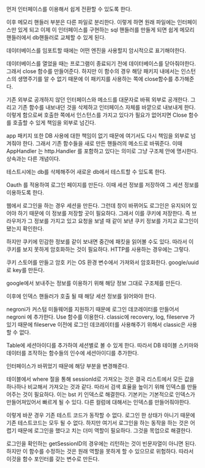 먼저 인터페이스를 이용해서 쉽게 전환할 수 있도록 한다. 

이후 메모리 핸들러 부분은 다른 파일로 분리한다. 이렇게 하면 원래 파일에는 인터페이스만 있게 되고 이제 이 인터페이스를 구현하는 sql 핸들러를 만들게 되면 쉽게 메모리핸들러에서 db핸들러로 교체할 수 있게 된다. 

데이터베이스를 임포트할 때에는 어떤 엔진을 사용할지 암시적으로 표기해야한다. 

데이터베이스를 열었을 때는 프로그램이 종료되기 전에 데이터베이스를 닫아줘야한다. 그래서 close 함수를 만들어준다. 하지만 이 함수의 경우 해당 패키지 내에서는 인스턴스의 생명주기를 알 수 없기 때문에 이 패키지를 사용하는 쪽에 close함수를 추가해준다. 

기존 외부로 공개하지 않던 인터페이스와 메소드를 대문자로 바꿔 외부로 공개한다. 그리고 기존 함수를 내보내던 것을 삭제하고 인터페이스 자체를 바깥으로 내보내게 한다. 이렇게 함으로써 호출한 쪽에서 인스턴스를 가지고 있다가 필요가 없어지면 Close 함수를 호출할 수 있게 책임을 외부로 넘긴다. 

app 패키지 또한 DB 사용에 대한 책임이 없기 때문에 여기서도 다시 책임을 외부로 넘겨줘야 한다. 그래서 기존 함수들을 새로 만든 핸들러의 메소드로 바꿔준다. 이때 AppHandler 는 http.Handler 를 포함하고 있다는 의미로 그냥 구조체 안에 명시한다. 상속과는 다른 개념이다. 

테스트시에는 db를 삭제해주어 새로운 db에서 테스트할 수 있도록 한다. 

Oauth 를 적용하여 로그인 페이지를 만든다. 이때 세션 정보를 저장하여 그 세션 정보를 이용하도록 한다. 

웹에서 로그인을 하는 경우 세션을 만든다. 그런데 창이 바뀌어도 로그인은 유지되어 있어야 하기 때문에 이 정보를 저장할 곳이 필요하다. 그래서 이를 쿠키에 저장한다. 즉 브라우저가 그 정보를 가지고 있고 요청을 보낼 때 같이 보낸 쿠키 정보를 가지고 로그인이 됐는지 확인한다. 

하지만 쿠키에 민감한 정보를 같이 보내면 중간에 패킷을 읽어볼 수도 있다. 따라서 이 쿠키를 보지 못하게 암호화하는 것이  필요하다. HTTP를 사용하는 경우에는 그렇다.

쿠키 스토어를 만들고 암호 키는 OS 환경 변수에서 가져와서 암호화한다. google/uuid 로 key를 만든다.  

google에서 보내주는 정보를 이용하기 위해 해당 정보 그대로 구조체를 만든다. 

이후에 인덱스 핸들러가 호출 될 때 해당 세션 정보를 읽어와야 한다.

negroni가 커스텀 미들웨어를 지원하기 때문에 로그인 데코레이터를 만들어서 negroni 에 추가한다. Use 함수를 이용한다.
classic에 recovery, log, fileserve 가 있기 때문에 fileserve 이전에 로그인 데코레이터를 사용해주기 위해서 classic은 사용할 수 없다.

Table에 세션아이디를 추가하여 세션별로 볼 수 있게 한다. 따라서 DB 테이블 스키마와 데이터를 조작하는 함수들의 인수에 세션아이디를 추가한다.

인터페이스가 바뀌었기 때문에 해당 부분을 변경해준다.

테이블에서 where 절을 통해 sessionId로 가져오는 것은 결국 리스트에서 모든 값을 하나하나 비교해서 가져오는 것과 같다. 따라서 검색 효율을 높이기 위해 인덱스를 만들어주는 것이 필요하다. 이는 bst 키 인덱스로 해결한다. 
기본키는 기본적으로 인덱스가 만들어져있어서 빠르게 될 수 있다. 다른 컬럼에 대해서는 인덱스를 만들어줘야한다. 

이렇게 바꾼 경우 기존 테스트 코드가 동작할 수 없다. 로그인 한 상태가 아니기 때문에 기존 테스트코드는 모두 될 수 없다. 하지만 여기서 로그인을 하는 동작을 하는 것은 어렵기 때문에 로그인을 했다고 치는 더미 역할이 필요하다. 그것을 목업으로 해결한다. 

로그인을 확인하는 getSessionID의 경우에는 리턴하는 것이 빈문자열이 아니면 된다. 하지만 이 함수를 수정하는 것은 원래 역할을 못하게 할 수 있으므로 위험하다.  따라서 이것을 함수 포인터를 갖는 변수로 만든다.